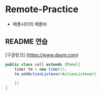 # Remote-Practice

- 메롱시티의 메롱바

## README 연습
[구글링크] (https://www.daum.com)

``` java
public class cell extends JPanel{
    timer tm = new timer();
    tm.addActionListener(ActionListener{
        
    })
}

```
